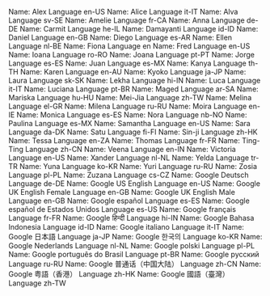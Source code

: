 Name:  Alex Language en-US
 Name:  Alice Language it-IT
 Name:  Alva Language sv-SE
 Name:  Amelie Language fr-CA
 Name:  Anna Language de-DE
 Name:  Carmit Language he-IL
 Name:  Damayanti Language id-ID
 Name:  Daniel Language en-GB
 Name:  Diego Language es-AR
 Name:  Ellen Language nl-BE
 Name:  Fiona Language en
 Name:  Fred Language en-US
 Name:  Ioana Language ro-RO
 Name:  Joana Language pt-PT
 Name:  Jorge Language es-ES
 Name:  Juan Language es-MX
 Name:  Kanya Language th-TH
 Name:  Karen Language en-AU
 Name:  Kyoko Language ja-JP
 Name:  Laura Language sk-SK
 Name:  Lekha Language hi-IN
 Name:  Luca Language it-IT
 Name:  Luciana Language pt-BR
 Name:  Maged Language ar-SA
 Name:  Mariska Language hu-HU
 Name:  Mei-Jia Language zh-TW
 Name:  Melina Language el-GR
 Name:  Milena Language ru-RU
 Name:  Moira Language en-IE
 Name:  Monica Language es-ES
 Name:  Nora Language nb-NO
 Name:  Paulina Language es-MX
 Name:  Samantha Language en-US
 Name:  Sara Language da-DK
 Name:  Satu Language fi-FI
 Name:  Sin-ji Language zh-HK
 Name:  Tessa Language en-ZA
 Name:  Thomas Language fr-FR
 Name:  Ting-Ting Language zh-CN
 Name:  Veena Language en-IN
 Name:  Victoria Language en-US
 Name:  Xander Language nl-NL
 Name:  Yelda Language tr-TR
 Name:  Yuna Language ko-KR
 Name:  Yuri Language ru-RU
 Name:  Zosia Language pl-PL
 Name:  Zuzana Language cs-CZ
 Name:  Google Deutsch Language de-DE
 Name:  Google US English Language en-US
 Name:  Google UK English Female Language en-GB
 Name:  Google UK English Male Language en-GB
 Name:  Google español Language es-ES
 Name:  Google español de Estados Unidos Language es-US
 Name:  Google français Language fr-FR
 Name:  Google हिन्दी Language hi-IN
 Name:  Google Bahasa Indonesia Language id-ID
 Name:  Google italiano Language it-IT
 Name:  Google 日本語 Language ja-JP
 Name:  Google 한국의 Language ko-KR
 Name:  Google Nederlands Language nl-NL
 Name:  Google polski Language pl-PL
 Name:  Google português do Brasil Language pt-BR
 Name:  Google русский Language ru-RU
 Name:  Google 普通话（中国大陆） Language zh-CN
 Name:  Google 粤語（香港） Language zh-HK
 Name:  Google 國語（臺灣） Language zh-TW